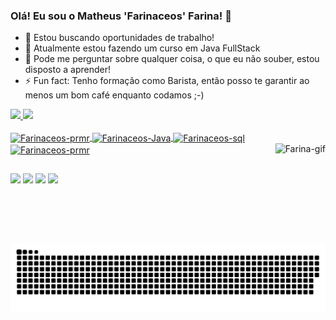 ### Olá! Eu sou o Matheus 'Farinaceos' Farina! 👋

- 🔭 Estou buscando oportunidades de trabalho!
- 🌱 Atualmente estou fazendo um curso em Java FullStack
- 💬 Pode me perguntar sobre qualquer coisa, o que eu não souber, estou disposto a aprender!
- ⚡ Fun fact: Tenho formação como Barista, então posso te garantir ao menos um bom café enquanto codamos ;-)

 <div>
  <a href="https://github.com/farinaceos">
  <img height="170em" src="https://github-readme-stats.vercel.app/api?username=farinaceos&show_icons=true&theme=dracula&include_all_commits=true&count_private=true"/>
  <img height="170em" src="https://github-readme-stats.vercel.app/api/top-langs/?username=farinaceos&layout=compact&langs_count=7&theme=dracula"/>
</div>  
<div style="display: inline_block"><br>
  <img align="center" alt="Farinaceos-prmr" height="40" width="50" src="https://cdn.jsdelivr.net/gh/devicons/devicon/icons/javascript/javascript-original.svg">
  <img align="center" alt="Farinaceos-Java" height="40" width="50" src="https://cdn.jsdelivr.net/gh/devicons/devicon/icons/java/java-original.svg">
  <img align="center" alt="Farinaceos-sql" height="40" width="50" src="https://cdn.jsdelivr.net/gh/devicons/devicon/icons/mysql/mysql-plain.svg">
  <img align="center" alt="Farinaceos-prmr" height="40" width="50" src="https://cdn.jsdelivr.net/gh/devicons/devicon/icons/premierepro/premierepro-original.svg">
  <img align="right" alt="Farina-gif" height="160" src="https://media.discordapp.net/attachments/752320124966535179/880519089364279326/Webp.net-gifmaker.gif">
</div>
  
  ##
  
<div>
  <a href="https://www.youtube.com/channel/UCNzmi-FZuxMiZeszXFAOiig" target="_blank"><img src="https://img.shields.io/badge/YouTube-FF0000?style=for-the-badge&logo=youtube&logoColor=white" target="_blank"></a>
  <a href="https://instagram.com/matheusfarina" target="_blank"><img src="https://img.shields.io/badge/-Instagram-%23E4405F?style=for-the-badge&logo=instagram&logoColor=white" target="_blank"></a>
 	<a href="https://www.twitch.tv/farinaceos" target="_blank"><img src="https://img.shields.io/badge/Twitch-9146FF?style=for-the-badge&logo=twitch&logoColor=white" target="_blank"></a>
  <a href="https://www.linkedin.com/in/matheus-farina-133226160/" target="_blank"><img src="https://img.shields.io/badge/-LinkedIn-%230077B5?style=for-the-badge&logo=linkedin&logoColor=white" target="_blank"></a> 
</div>
  
 ![Snake animation](https://github.com/farinaceos/farinaceos/blob/output/github-contribution-grid-snake.svg)
  
